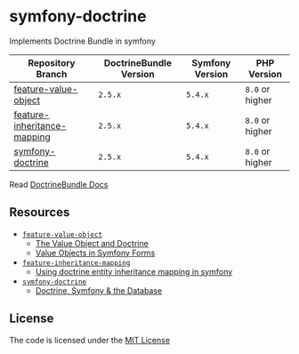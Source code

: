 # symfony-doctrine
Implements Doctrine Bundle in symfony

| Repository Branch                | DoctrineBundle Version | Symfony Version | PHP Version     |
|----------------------------------|------------------------|-----------------|-----------------|
| [feature-value-object][1]        | `2.5.x`                | `5.4.x`         | `8.0` or higher |
| [feature-inheritance-mapping][2] | `2.5.x`                | `5.4.x`         | `8.0` or higher |
| [symfony-doctrine][3]            | `2.5.x`                | `5.4.x`         | `8.0` or higher |


Read [DoctrineBundle Docs](https://symfony.com/bundles/DoctrineBundle/current/index.html)

## Resources
- [`feature-value-object`][1]
  - [The Value Object and Doctrine](https://www.thinktocode.com/2018/03/19/the-value-object-and-doctrine/)
  - [Value Objects in Symfony Forms](https://webmozart.io/blog/2015/09/09/value-objects-in-symfony-forms/)   
- [`feature-inheritance-mapping`][2]
  - [Using doctrine entity inheritance mapping in symfony](http://www.inanzzz.com/index.php/post/e0ln/using-doctrine-entity-inheritance-mapping-in-symfony)
- [`symfony-doctrine`][3]
  - [Doctrine, Symfony & the Database](https://symfonycasts.com/screencast/symfony-doctrine)

## License
The code is licensed under the [MIT License](https://github.com/habibun/doctrine-bundle/blob/master/LICENSE)


[1]: https://github.com/habibun/doctrine-bundle/tree/feature-value-object
[2]: https://github.com/habibun/doctrine-bundle/tree/feature-inheritance-mapping
[3]: https://github.com/habibun/doctrine-bundle/tree/symfony-doctrine

